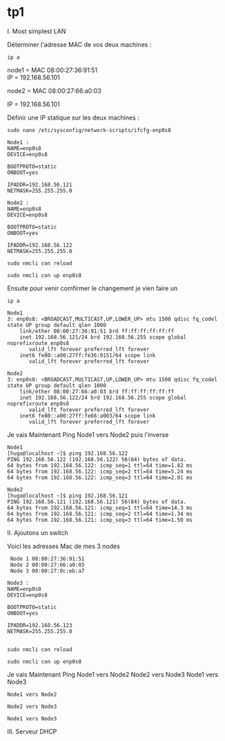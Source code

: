 # tp1
I. Most simplest LAN


Déterminer l'adresse MAC de vos deux machines :

```ip a```

node1 = MAC 08:00:27:36:91:51          
IP = 192.168.56.101

node2 = MAC 08:00:27:66:a0:03

IP = 192.168.56.101


Définir une IP statique sur les deux machines :


```sudo nano /etc/sysconfig/network-scripts/ifcfg-enp0s8```
```
Node1 :
NAME=enp0s8
DEVICE=enp0s8

BOOTPROTO=static
ONBOOT=yes

IPADDR=192.168.56.121
NETMASK=255.255.255.0
```
```
Node2 :
NAME=enp0s8
DEVICE=enp0s8

BOOTPROTO=static
ONBOOT=yes

IPADDR=192.168.56.122
NETMASK=255.255.255.0
```

```sudo nmcli con reload ```                                               


```sudo nmcli con up enp0s8 ```

Ensuite pour venir comfirmer le changement je vien faire un

```ip a```

```
Node1
3: enp0s8: <BROADCAST,MULTICAST,UP,LOWER_UP> mtu 1500 qdisc fq_codel state UP group default qlen 1000
    link/ether 08:00:27:36:91:51 brd ff:ff:ff:ff:ff:ff
    inet 192.168.56.121/24 brd 192.168.56.255 scope global noprefixroute enp0s8
       valid_lft forever preferred_lft forever
    inet6 fe80::a00:27ff:fe36:9151/64 scope link
       valid_lft forever preferred_lft forever
```

```
Node2
3: enp0s8: <BROADCAST,MULTICAST,UP,LOWER_UP> mtu 1500 qdisc fq_codel state UP group default qlen 1000
    link/ether 08:00:27:66:a0:03 brd ff:ff:ff:ff:ff:ff
    inet 192.168.56.122/24 brd 192.168.56.255 scope global noprefixroute enp0s8
       valid_lft forever preferred_lft forever
    inet6 fe80::a00:27ff:fe66:a003/64 scope link
       valid_lft forever preferred_lft forever
```
Je vais Maintenant Ping Node1 vers Node2 puis l'inverse
```
Node1
[hugo@localhost ~]$ ping 192.168.56.122
PING 192.168.56.122 (192.168.56.122) 56(84) bytes of data.
64 bytes from 192.168.56.122: icmp_seq=1 ttl=64 time=1.82 ms
64 bytes from 192.168.56.122: icmp_seq=2 ttl=64 time=5.24 ms
64 bytes from 192.168.56.122: icmp_seq=3 ttl=64 time=2.01 ms
```

```
Node2
[hugo@localhost ~]$ ping 192.168.56.121
PING 192.168.56.121 (192.168.56.121) 56(84) bytes of data.
64 bytes from 192.168.56.121: icmp_seq=1 ttl=64 time=14.3 ms
64 bytes from 192.168.56.121: icmp_seq=2 ttl=64 time=1.34 ms
64 bytes from 192.168.56.121: icmp_seq=3 ttl=64 time=1.50 ms
```




II. Ajoutons un switch


 Voici les adresses Mac de mes 3 nodes
 
```
 Node 1 08:00:27:36:91:51 
 Node 2 08:00:27:66:a0:03
 Node 3 08:00:27:0c:eb:a7
```

```
Node3 :
NAME=enp0s8
DEVICE=enp0s8

BOOTPROTO=static
ONBOOT=yes

IPADDR=192.168.56.123
NETMASK=255.255.255.0


```

```sudo nmcli con reload ```                                               


```sudo nmcli con up enp0s8 ```


Je vais Maintenant Ping 
Node1 vers Node2 
Node2 vers Node3
Node1 vers Node3


``` 
Node1 vers Node2

```

```
Node2 vers Node3

```

```
Node1 vers Node3

```


III. Serveur DHCP






